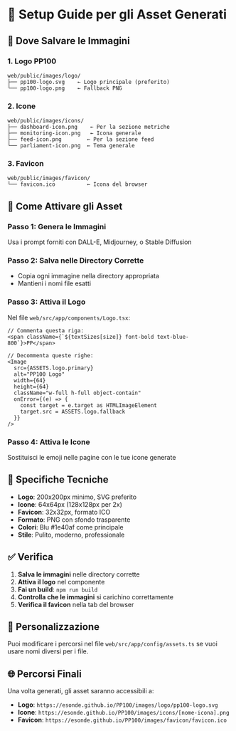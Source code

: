 # 🎨 Setup Guide per gli Asset Generati

## 📁 Dove Salvare le Immagini

### 1. **Logo PP100**
```
web/public/images/logo/
├── pp100-logo.svg    ← Logo principale (preferito)
└── pp100-logo.png    ← Fallback PNG
```

### 2. **Icone**
```
web/public/images/icons/
├── dashboard-icon.png    ← Per la sezione metriche
├── monitoring-icon.png   ← Icona generale
├── feed-icon.png        ← Per la sezione feed
└── parliament-icon.png  ← Tema generale
```

### 3. **Favicon**
```
web/public/images/favicon/
└── favicon.ico          ← Icona del browser
```

## 🚀 Come Attivare gli Asset

### **Passo 1: Genera le Immagini**
Usa i prompt forniti con DALL-E, Midjourney, o Stable Diffusion

### **Passo 2: Salva nelle Directory Corrette**
- Copia ogni immagine nella directory appropriata
- Mantieni i nomi file esatti

### **Passo 3: Attiva il Logo**
Nel file `web/src/app/components/Logo.tsx`:
```tsx
// Commenta questa riga:
<span className={`${textSizes[size]} font-bold text-blue-800`}>PP</span>

// Decommenta queste righe:
<Image 
  src={ASSETS.logo.primary} 
  alt="PP100 Logo" 
  width={64} 
  height={64}
  className="w-full h-full object-contain"
  onError={(e) => {
    const target = e.target as HTMLImageElement
    target.src = ASSETS.logo.fallback
  }}
/>
```

### **Passo 4: Attiva le Icone**
Sostituisci le emoji nelle pagine con le tue icone generate

## 🎯 Specifiche Tecniche

- **Logo**: 200x200px minimo, SVG preferito
- **Icone**: 64x64px (128x128px per 2x)
- **Favicon**: 32x32px, formato ICO
- **Formato**: PNG con sfondo trasparente
- **Colori**: Blu #1e40af come principale
- **Stile**: Pulito, moderno, professionale

## ✅ Verifica

1. **Salva le immagini** nelle directory corrette
2. **Attiva il logo** nel componente
3. **Fai un build**: `npm run build`
4. **Controlla che le immagini** si carichino correttamente
5. **Verifica il favicon** nella tab del browser

## 🔧 Personalizzazione

Puoi modificare i percorsi nel file `web/src/app/config/assets.ts` se vuoi usare nomi diversi per i file.

## 🌐 Percorsi Finali

Una volta generati, gli asset saranno accessibili a:
- **Logo**: `https://esonde.github.io/PP100/images/logo/pp100-logo.svg`
- **Icone**: `https://esonde.github.io/PP100/images/icons/[nome-icona].png`
- **Favicon**: `https://esonde.github.io/PP100/images/favicon/favicon.ico`
